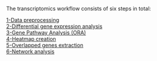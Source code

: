 The transcriptomics workflow consists of six steps in total:

[1-Data preprocessing](https://github.com/BiGCAT-UM/Transcriptomics_Metabolomics_Analysis/tree/master/transcriptomics_analysis/1-data_preprocessing)<br /> 
[2-Differential gene expression analysis](/transcriptomics_analysis/2-differential_gene_expression_analysis/)<br />
[3-Gene Pathway Analysis (ORA)](/transcriptomics_analysis/3-pathway_analysis/)<br />
[4-Heatmap creation](/transcriptomics_analysis/4-create_heatmap/)<br />
[5-Overlapped genes extraction](/transcriptomics_analysis/5-extract-overlapped_genes/)<br />
[6-Network analysis](/transcriptomics_analysis/6-network_analysis)<br />
